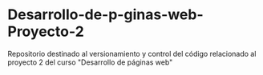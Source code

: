 # Desarrollo-de-p-ginas-web-Proyecto-2
Repositorio destinado al versionamiento y control del código relacionado al proyecto 2 del curso "Desarrollo de páginas web"
